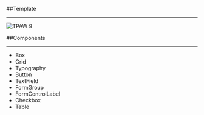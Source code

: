 ##Template
***
![TPAW 9](https://user-images.githubusercontent.com/118172721/202378291-59a8f4f0-49f3-48f2-8594-b32a91b7bee4.jpg)

##Components
***
*  Box
*  Grid
*  Typography
*  Button
*  TextField
*  FormGroup
*  FormControlLabel
*  Checkbox
*  Table
